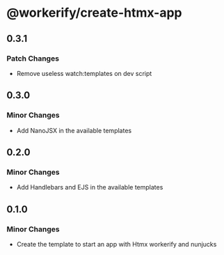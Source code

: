 # @workerify/create-htmx-app

## 0.3.1

### Patch Changes

- Remove useless watch:templates on dev script

## 0.3.0

### Minor Changes

- Add NanoJSX in the available templates

## 0.2.0

### Minor Changes

- Add Handlebars and EJS in the available templates

## 0.1.0

### Minor Changes

- Create the template to start an app with Htmx workerify and nunjucks
